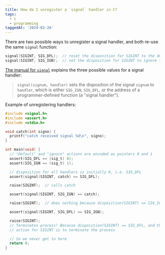 ```yaml
---
title: How do I unregister a `signal` handler in C?
tags:
  - c
  - programming
taggedAt: '2024-03-26'
---
```


There are two possible ways to unregister a signal handler, and both re-use the same `signal` function:

```c
signal(SIGINT, SIG_DFL);  // reset the disposition for SIGINT to the default
signal(SIGINT, SIG_IGN);  // set the disposition for SIGINT to ignore the signal
```

[The manual for `signal`](http://man.he.net/?topic=signal&section=2) explains the three possible values for a signal handler:

> `signal(signum, handler)` sets the disposition of the signal `signum` to `handler`, which is either `SIG_IGN`, `SIG_DFL`, or the address of a  programmer-defined  function (a "signal handler").

Example of unregistering handlers:

```c
#include <signal.h>
#include <assert.h>
#include <stdio.h>

void catch(int signo) {
  printf("catch received signal %d\n", signo);
}

int main(void) {
  // "Default" and "ignore" actions are encoded as pointers 0 and 1
  assert(SIG_DFL == (sig_t) 0);
  assert(SIG_IGN == (sig_t) 1);

  // disposition for all handlers is initially 0, i.e. SIG_DFL
  assert(signal(SIGINT, catch) == SIG_DFL);

  raise(SIGINT);  // calls catch

  assert(signal(SIGINT, SIG_IGN) == catch);

  raise(SIGINT);  // does nothing because disposition(SIGINT) == SIG_IGN

  assert(signal(SIGINT, SIG_DFL) == SIG_IGN);

  raise(SIGINT);
  // Terminates process! Because disposition(SIGINT) == SIG_DFL, and the default
  // action for SIGINT is to terminate the process

  // So we never get to here
  return 0;
}
```
